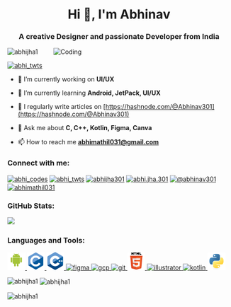 <!--[![MasterHead](https://1.bp.blogspot.com/-7A4WynwLsMw/XbBpCXG8fHI/AAAAAAAAMt4/uOa1bpLskYgrwGbllhSu2SDj_Mig8SXJQCLcBGAsYHQ/s1600/2000_600px.gif)](https://abhijha1.io)-->
<h1 align="center">Hi 👋, I'm Abhinav</h1>
<h3 align="center">A creative Designer and passionate Developer from India</h3>
<img align="right" alt="Coding" width="400" src="https://cdn.dribbble.com/users/1162077/screenshots/3848914/programmer.gif">

<p align="left"> <img src="https://komarev.com/ghpvc/?username=abhijha1&label=Profile%20views&color=0e75b6&style=flat" alt="abhijha1" /> </p>

<p align="left"> <a href="https://twitter.com/abhi_twts" target="blank"><img src="https://img.shields.io/twitter/follow/abhi_twts?logo=twitter&style=for-the-badge" alt="abhi_twts" /></a> </p>

- 🔭 I’m currently working on **UI/UX**

- 🌱 I’m currently learning **Android, JetPack, UI/UX**

- 📝 I regularly write articles on [https://hashnode.com/@Abhinav301](https://hashnode.com/@Abhinav301)

- 💬 Ask me about **C, C++, Kotlin, Figma, Canva**

- 📫 How to reach me **abhimathil031@gmail.com**

<h3 align="left">Connect with me:</h3>
<p align="left">
<a href="https://dev.to/abhi_codes" target="blank"><img align="center" src="https://raw.githubusercontent.com/rahuldkjain/github-profile-readme-generator/master/src/images/icons/Social/devto.svg" alt="abhi_codes" height="30" width="40" /></a>
<a href="https://twitter.com/abhi_twts" target="blank"><img align="center" src="https://raw.githubusercontent.com/rahuldkjain/github-profile-readme-generator/master/src/images/icons/Social/twitter.svg" alt="abhi_twts" height="30" width="40" /></a>
<a href="https://linkedin.com/in/abhijha301" target="blank"><img align="center" src="https://raw.githubusercontent.com/rahuldkjain/github-profile-readme-generator/master/src/images/icons/Social/linked-in-alt.svg" alt="abhijha301" height="30" width="40" /></a>
<a href="https://instagram.com/abhi.jha.301" target="blank"><img align="center" src="https://raw.githubusercontent.com/rahuldkjain/github-profile-readme-generator/master/src/images/icons/Social/instagram.svg" alt="abhi.jha.301" height="30" width="40" /></a>
<a href="https://hashnode.com/@abhinav301" target="blank"><img align="center" src="https://raw.githubusercontent.com/rahuldkjain/github-profile-readme-generator/master/src/images/icons/Social/hashnode.svg" alt="@abhinav301" height="30" width="40" /></a>
<a href="https://auth.geeksforgeeks.org/user/abhimathil031" target="blank"><img align="center" src="https://raw.githubusercontent.com/rahuldkjain/github-profile-readme-generator/master/src/images/icons/Social/geeks-for-geeks.svg" alt="abhimathil031" height="30" width="40" /></a>
</p>
<h3 align="left">GitHub Stats:</h3>
<p align="left">
  <img src="https://github-profile-trophy.vercel.app/?username=abhijha1&column=8&rank=SSS,SS,S,AAA,AA,A,B,C" />
</p>

<h3 align="left">Languages and Tools:</h3>
<p align="left"> <a href="https://developer.android.com" target="_blank" rel="noreferrer"> <img src="https://raw.githubusercontent.com/devicons/devicon/master/icons/android/android-original-wordmark.svg" alt="android" width="40" height="40"/> </a> <a href="https://www.cprogramming.com/" target="_blank" rel="noreferrer"> <img src="https://raw.githubusercontent.com/devicons/devicon/master/icons/c/c-original.svg" alt="c" width="40" height="40"/> </a> <a href="https://www.w3schools.com/cpp/" target="_blank" rel="noreferrer"> <img src="https://raw.githubusercontent.com/devicons/devicon/master/icons/cplusplus/cplusplus-original.svg" alt="cplusplus" width="40" height="40"/> </a> <a href="https://www.figma.com/" target="_blank" rel="noreferrer"> <img src="https://www.vectorlogo.zone/logos/figma/figma-icon.svg" alt="figma" width="40" height="40"/> </a> <a href="https://cloud.google.com" target="_blank" rel="noreferrer"> <img src="https://www.vectorlogo.zone/logos/google_cloud/google_cloud-icon.svg" alt="gcp" width="40" height="40"/> </a> <a href="https://git-scm.com/" target="_blank" rel="noreferrer"> <img src="https://www.vectorlogo.zone/logos/git-scm/git-scm-icon.svg" alt="git" width="40" height="40"/> </a> <a href="https://www.w3.org/html/" target="_blank" rel="noreferrer"> <img src="https://raw.githubusercontent.com/devicons/devicon/master/icons/html5/html5-original-wordmark.svg" alt="html5" width="40" height="40"/> </a> <a href="https://www.adobe.com/in/products/illustrator.html" target="_blank" rel="noreferrer"> <img src="https://www.vectorlogo.zone/logos/adobe_illustrator/adobe_illustrator-icon.svg" alt="illustrator" width="40" height="40"/> </a> <a href="https://kotlinlang.org" target="_blank" rel="noreferrer"> <img src="https://www.vectorlogo.zone/logos/kotlinlang/kotlinlang-icon.svg" alt="kotlin" width="40" height="40"/> </a> <a href="https://www.python.org" target="_blank" rel="noreferrer"> <img src="https://raw.githubusercontent.com/devicons/devicon/master/icons/python/python-original.svg" alt="python" width="40" height="40"/> </a> </p>

<p><img align="left" src="https://github-readme-stats.vercel.app/api/top-langs?username=abhijha1&show_icons=true&locale=en&layout=compact" alt="abhijha1" /></p>

<p>&nbsp;<img align="center" src="https://github-readme-stats.vercel.app/api?username=abhijha1&show_icons=true&locale=en" alt="abhijha1" /></p>

<p><img align="center" src="https://github-readme-streak-stats.herokuapp.com/?user=abhijha1&" alt="abhijha1" /></p>
